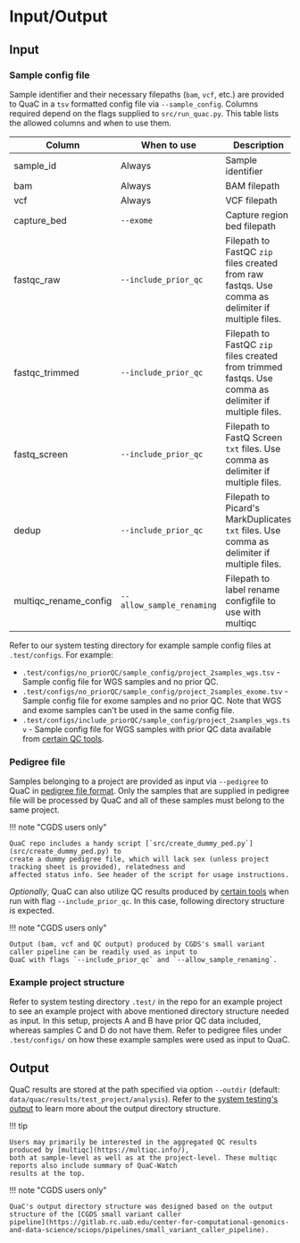 # Input/Output

## Input

### Sample config file

Sample identifier and their necessary filepaths (`bam`, `vcf`, etc.) are provided to QuaC in a `tsv` formatted config
file via `--sample_config`. Columns required depend on the flags supplied to `src/run_quac.py`. This table lists the
allowed columns and when to use them.

| Column                | When to use               | Description                                                                                           |
| --------------------- | ------------------------- | ----------------------------------------------------------------------------------------------------- |
| sample_id             | Always                    | Sample identifier                                                                                     |
| bam                   | Always                    | BAM filepath                                                                                          |
| vcf                   | Always                    | VCF filepath                                                                                          |
| capture_bed           | `--exome`                 | Capture region bed filepath                                                                           |
| fastqc_raw            | `--include_prior_qc`      | Filepath to FastQC `zip` files created from raw fastqs. Use comma as delimiter if multiple files.     |
| fastqc_trimmed        | `--include_prior_qc`      | Filepath to FastQC `zip` files created from trimmed fastqs. Use comma as delimiter if multiple files. |
| fastq_screen          | `--include_prior_qc`      | Filepath to FastQ Screen `txt` files. Use comma as delimiter if multiple files.                       |
| dedup                 | `--include_prior_qc`      | Filepath to Picard's MarkDuplicates `txt` files. Use comma as delimiter if multiple files.            |
| multiqc_rename_config | `--allow_sample_renaming` | Filepath to label rename configfile to use with multiqc                                               |

Refer to our system testing directory for example sample config files at `.test/configs`. For example:

* `.test/configs/no_priorQC/sample_config/project_2samples_wgs.tsv` - Sample config file for WGS samples and no prior
  QC.
* `.test/configs/no_priorQC/sample_config/project_2samples_exome.tsv` - Sample config file for exome samples and no
  prior QC. Note that WGS and exome samples can't be used in the same config file.
* `.test/configs/include_priorQC/sample_config/project_2samples_wgs.tsv` - Sample config file for WGS samples with prior
  QC data available from [certain QC tools](./index.md#optional-qc-output-consumed-by-quac).

### Pedigree file

<!-- markdown-link-check-disable -->

Samples belonging to a project are provided as input via `--pedigree` to QuaC in [pedigree file
format](https://gatk.broadinstitute.org/hc/en-us/articles/360035531972-PED-Pedigree-format). Only the samples that are
supplied in pedigree file will be processed by QuaC and all of these samples must belong to the same project.

<!-- markdown-link-check-enable -->

!!! note "CGDS users only"

    QuaC repo includes a handy script [`src/create_dummy_ped.py`](src/create_dummy_ped.py) to
    create a dummy pedigree file, which will lack sex (unless project tracking sheet is provided), relatedness and
    affected status info. See header of the script for usage instructions. 


*Optionally*, QuaC can also utilize QC results produced by [certain
tools](./index.md#optional-qc-output-consumed-by-quac) when run with flag `--include_prior_qc`. In this case, following
directory structure is expected.


!!! note "CGDS users only"

    Output (bam, vcf and QC output) produced by CGDS's small variant caller pipeline can be readily used as input to
    QuaC with flags `--include_prior_qc` and `--allow_sample_renaming`.

### Example project structure

Refer to system testing directory `.test/` in the repo for an example project to see an example project with above
mentioned directory structure needed as input. In this setup, projects A and B have prior QC data included, whereas
samples C and D do not have them. Refer to pedigree files under `.test/configs/` on how these example samples were used
as input to QuaC. 


## Output

QuaC results are stored at the path specified via option `--outdir` (default:
`data/quac/results/test_project/analysis`).  Refer to the [system testing's
output](./system_testing.md#expected-output-files) to learn more about the output directory structure. 

!!! tip

    Users may primarily be interested in the aggregated QC results produced by [multiqc](https://multiqc.info/),
    both at sample-level as well as at the project-level. These multiqc reports also include summary of QuaC-Watch
    results at the top.

!!! note "CGDS users only"

    QuaC's output directory structure was designed based on the output structure of the [CGDS small variant caller
    pipeline](https://gitlab.rc.uab.edu/center-for-computational-genomics-and-data-science/sciops/pipelines/small_variant_caller_pipeline).

